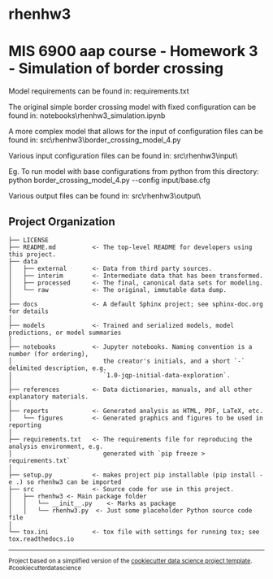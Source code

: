 rhenhw3
==============================

MIS 6900 aap course - Homework 3 - Simulation of border crossing
==============================

Model requirements can be found in:
	requirements.txt

	
The original simple border crossing model with fixed configuration can be found in:
	notebooks\rhenhw3_simulation.ipynb
	
A more complex model that allows for the input of configuration files can be found in:
	src\rhenhw3\border_crossing_model_4.py

	
Various input configuration files can be found in:
	src\rhenhw3\input\
	
	
	
Eg. To run model with base configurations from python from this directory:
		python border_crossing_model_4.py --config input/base.cfg	

	
Various output files can be found in:
	src\rhenhw3\output\
	




Project Organization
------------

    ├── LICENSE
    ├── README.md          <- The top-level README for developers using this project.
    ├── data
    │   ├── external       <- Data from third party sources.
    │   ├── interim        <- Intermediate data that has been transformed.
    │   ├── processed      <- The final, canonical data sets for modeling.
    │   └── raw            <- The original, immutable data dump.
    │
    ├── docs               <- A default Sphinx project; see sphinx-doc.org for details
    │
    ├── models             <- Trained and serialized models, model predictions, or model summaries
    │
    ├── notebooks          <- Jupyter notebooks. Naming convention is a number (for ordering),
    │                         the creator's initials, and a short `-` delimited description, e.g.
    │                         `1.0-jqp-initial-data-exploration`.
    │
    ├── references         <- Data dictionaries, manuals, and all other explanatory materials.
    │
    ├── reports            <- Generated analysis as HTML, PDF, LaTeX, etc.
    │   └── figures        <- Generated graphics and figures to be used in reporting
    │
    ├── requirements.txt   <- The requirements file for reproducing the analysis environment, e.g.
    │                         generated with `pip freeze > requirements.txt`
    │
    ├── setup.py           <- makes project pip installable (pip install -e .) so rhenhw3 can be imported
    ├── src                <- Source code for use in this project.
    │   ├── rhenhw3 <- Main package folder
    │   │   └── __init__.py    <- Marks as package
    │   │   └── rhenhw3.py  <- Just some placeholder Python source code file
    │
    └── tox.ini            <- tox file with settings for running tox; see tox.readthedocs.io


--------

<p><small>Project based on a simplified version of the <a target="_blank" href="https://drivendata.github.io/cookiecutter-data-science/">cookiecutter data science project template</a>. #cookiecutterdatascience</small></p>
